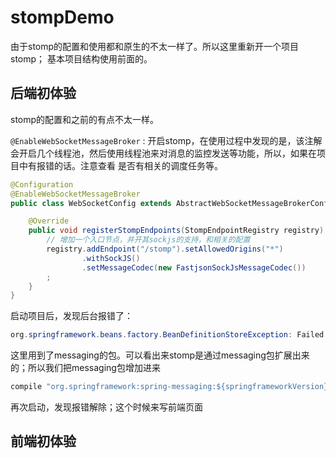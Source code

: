 # stompDemo

由于stomp的配置和使用都和原生的不太一样了。所以这里重新开一个项目stomp； 基本项目结构使用前面的。

## 后端初体验

stomp的配置和之前的有点不太一样。

`@EnableWebSocketMessageBroker` : 开启stomp，在使用过程中发现的是，该注解会开启几个线程池，然后使用线程池来对消息的监控发送等功能，所以，如果在项目中有报错的话。注意查看 是否有相关的调度任务等。


```java
@Configuration
@EnableWebSocketMessageBroker
public class WebSocketConfig extends AbstractWebSocketMessageBrokerConfigurer {

    @Override
    public void registerStompEndpoints(StompEndpointRegistry registry) {
        // 增加一个入口节点，并开其sockjs的支持，和相关的配置
        registry.addEndpoint("/stomp").setAllowedOrigins("*")
                .withSockJS()
                .setMessageCodec(new FastjsonSockJsMessageCodec())
        ;
    }
}
```

启动项目后，发现后台报错了：

```java
org.springframework.beans.factory.BeanDefinitionStoreException: Failed to process import candidates for configuration class [cn.mrcode.javawebsocketdemo.stomp.ws.WebSocketConfig]; nested exception is java.io.FileNotFoundException: class path resource [org/springframework/messaging/simp/config/AbstractMessageBrokerConfiguration.class] cannot be opened because it does not exist
```

这里用到了messaging的包。可以看出来stomp是通过messaging包扩展出来的；所以我们把messaging包增加进来

```java
compile "org.springframework:spring-messaging:${springframeworkVersion}"
```

再次启动，发现报错解除；这个时候来写前端页面

## 前端初体验


